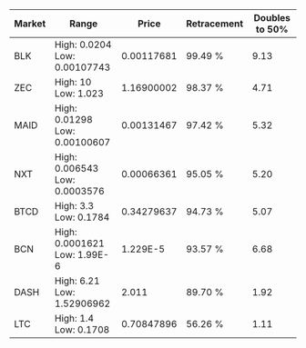 | Market | Range | Price| Retracement | Doubles to 50% |
| --- | --- | --- | --- | --- |
| BLK | High: 0.0204<br />Low: 0.00107743 | 0.00117681 | 99.49 % | 9.13 |
| ZEC | High: 10<br />Low: 1.023 | 1.16900002 | 98.37 % | 4.71 |
| MAID | High: 0.01298<br />Low: 0.00100607 | 0.00131467 | 97.42 % | 5.32 |
| NXT | High: 0.006543<br />Low: 0.0003576 | 0.00066361 | 95.05 % | 5.20 |
| BTCD | High: 3.3<br />Low: 0.1784 | 0.34279637 | 94.73 % | 5.07 |
| BCN | High: 0.0001621<br />Low: 1.99E-6 | 1.229E-5 | 93.57 % | 6.68 |
| DASH | High: 6.21<br />Low: 1.52906962 | 2.011 | 89.70 % | 1.92 |
| LTC | High: 1.4<br />Low: 0.1708 | 0.70847896 | 56.26 % | 1.11 |
